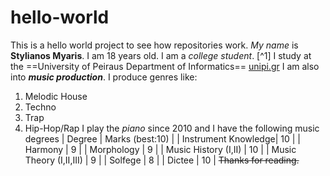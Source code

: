 # hello-world
This is a hello world project to see how repositories work.
*My name* is **Stylianos Myaris**. I am 18 years old.
I am a *college student*. [^1]
I study at the ==University of Peiraus Department of Informatics== [unipi.gr](https://www.unipi.gr/unipi/el/)
I am also into ***music production***. I produce genres like:
1. Melodic House
2. Techno
3. Trap
4. Hip-Hop/Rap
I play the *piano* since 2010 and I have the following music degrees
| Degree | Marks (best:10) |
| Instrument Knowledge| 10 |
| Harmony | 9 |
| Morphology | 9 |
| Music History (I,II) | 10 |
| Music Theory (I,II,III) | 9 |
| Solfege | 8 |
| Dictee | 10 |
~~Thanks for reading.~~

